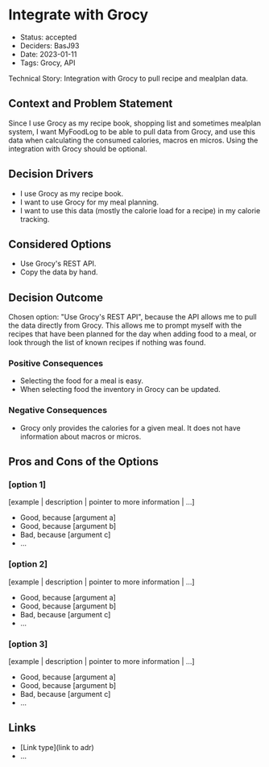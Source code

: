 # Integrate with Grocy

- Status: accepted
- Deciders: BasJ93
- Date: 2023-01-11
- Tags: Grocy, API

Technical Story: Integration with Grocy to pull recipe and mealplan data.

## Context and Problem Statement

Since I use Grocy as my recipe book, shopping list and sometimes mealplan system, I want MyFoodLog to be able to pull data from Grocy, and use this data when calculating the consumed calories, macros en micros. Using the integration with Grocy should be optional.

## Decision Drivers

- I use Grocy as my recipe book.
- I want to use Grocy for my meal planning.
- I want to use this data (mostly the calorie load for a recipe) in my calorie tracking.

## Considered Options

- Use Grocy's REST API.
- Copy the data by hand.

## Decision Outcome

Chosen option: "Use Grocy's REST API", because the API allows me to pull the data directly from Grocy. This allows me to prompt myself with the recipes that have been planned for the day when adding food to a meal, or look through the list of known recipes if nothing was found.

### Positive Consequences

- Selecting the food for a meal is easy.
- When selecting food the inventory in Grocy can be updated.

### Negative Consequences

- Grocy only provides the calories for a given meal. It does not have information about macros or micros.

## Pros and Cons of the Options <!-- optional -->

### [option 1]

[example | description | pointer to more information | …] <!-- optional -->

- Good, because [argument a]
- Good, because [argument b]
- Bad, because [argument c]
- … <!-- numbers of pros and cons can vary -->

### [option 2]

[example | description | pointer to more information | …] <!-- optional -->

- Good, because [argument a]
- Good, because [argument b]
- Bad, because [argument c]
- … <!-- numbers of pros and cons can vary -->

### [option 3]

[example | description | pointer to more information | …] <!-- optional -->

- Good, because [argument a]
- Good, because [argument b]
- Bad, because [argument c]
- … <!-- numbers of pros and cons can vary -->

## Links <!-- optional -->

- [Link type](link to adr) <!-- example: Refined by [xxx](yyyymmdd-xxx.md) -->
- … <!-- numbers of links can vary -->
